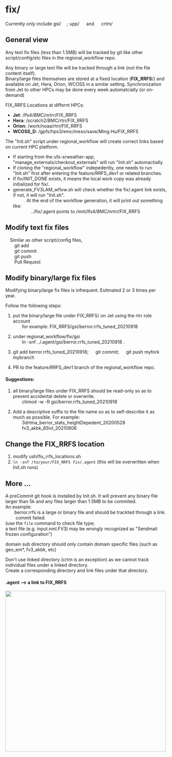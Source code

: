 
# fix/

Currently only include gsi/ &emsp;; upp/ &emsp; and &emsp; crtm/  

## General view

Any text fix files (less than 1.5MB) will be tracked by git like other script/config/etc files in the regional_workflow repo.

Any binary or large text file will be tracked through a link (not the file content itself).   
Binary/large files themselves are stored at a fixed location (**FIX_RRFS**/) and available on Jet, Hera, Orion, WCOSS in a similar setting.
Synchronization from Jet to other HPCs may be done every week automatcially (or on-demand)

FIX_RRFS Locations at differnt HPCs:   
* **Jet**: /lfs4/BMC/nrtrr/FIX_RRFS  
* **Hera**: /scratch2/BMC/rtrr/FIX_RRFS  
* **Orion**: /work/noaa/rtrr/FIX_RRFS  
* **WCOSS_D**: /gpfs/hps3/emc/meso/save/Ming.Hu/FIX_RRFS


The "Init.sh" script under regional_workflow will create correct links based on current HPC platform.      
   * If starting from the ufs-srweather-app, "manage_externals/checkout_externals" will run "Init.sh" automactially.
   * If cloning the "regional_workflow" indepedently, one needs to run "Init.sh" first after entering the feature/RRFS_dev1 or related branches.
   * If fix/INIT_DONE exists, it means the local work copy was already initialized for fix/.
   * generate_FV3LAM_wflow.sh will check whether the fix/.agent link exists, if not, it will run "Init.sh".   
&emsp;&emsp;&emsp;At the end of the workflow generation, it will print out something like:  
&emsp;&emsp;&emsp;&emsp;../fix/.agent points to  /mnt/lfs4/BMC/nrtrr/FIX_RRFS

## Modify text fix files
&emsp;Similar as other script/config files,  
&emsp;&emsp;git add   
&emsp;&emsp;git commit   
&emsp;&emsp;git push   
&emsp;&emsp;Pull Request  

## Modify binary/large fix files

Modifying binary/large fix files is infrequent. Esitmated 2 or 3 times per year.

Follow the following steps:   

1. put the binary/large file under FIX_RRFS/ on Jet using the rtrr role account       
&emsp;&emsp;for example:  FIX_RRFS/gsi/berror.rrfs_tuned_20210918       
         
2. under regional_workflow/fix/gsi     
&emsp;&emsp;ln -snf ../.agent/gsi/berror.rrfs_tuned_20210918 .     
        
3. git add berror.rrfs_tuned_20210918; &emsp; git commit; &emsp; git push myfork mybranch    

4. PR to the feature/RRFS_dev1 branch of the regional_workflow repo.      

#### Suggestions:  

1. all binary/large files under FIX_RRFS should be read-only so as to prevent accidental delete or overwrite.  
&emsp;&emsp;chmod -w -R gsi/berror.rrfs_tuned_20210918  

2. Add a descriptive suffix to the file name so as to self-describe it as much as possible. For example:  
&emsp;&emsp;3drtma_berror_stats_heightDepedent_20200528  
&emsp;&emsp;fv3_akbk_65lvl_20210806   

## Change the FIX_RRFS location   

1. modify ush/fix_rrfs_locations.sh   
2. `ln -snf /to/your/FIX_RRFS fix/.agent`   (this will be overwritten when Init.sh runs)   
  
## More ...  

A preCommit git hook is installed by Init.sh. It will prevent any binary file larger than 5k and any files larger than 1.5MB to be commited.  
An example:   
&emsp;&emsp;berror.rrfs is a large or binary file and should be trackted through a link.   
&emsp;&emsp;&nbsp;commit failed.   
(use the `file` command to check file type;  
a text file (e.g. input.nml.FV3) may be wrongly recognized as "Sendmail frozen configuration")  
  
domain sub directory should only contain domain specific files (such as geo_em*, fv3_akbk, etc)  

Don't use linked directory (crtm is an exception) as we cannot track individual files under a linked directory.    
Create a corresponding directory and link files under that directory.  
  
#### .agent --> a link to FIX_RRFS  

<img src="https://gtmos.github.io/links/agent.png" width="500">
